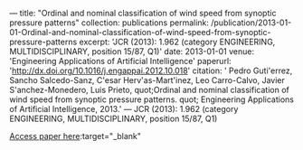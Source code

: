 —
title: "Ordinal and nominal classification of wind speed from synoptic pressure patterns"
collection: publications
permalink: /publication/2013-01-01-Ordinal-and-nominal-classification-of-wind-speed-from-synoptic-pressure-patterns
excerpt: 'JCR (2013): 1.962 (category ENGINEERING, MULTIDISCIPLINARY, position 15/87, Q1)'
date: 2013-01-01
venue: 'Engineering Applications of Artificial Intelligence'
paperurl: 'http://dx.doi.org/10.1016/j.engappai.2012.10.018'
citation: ' Pedro Guti&apos;errez,  Sancho Salcedo-Sanz,  C&apos;esar Herv&apos;as-Mart&apos;inez,  Leo Carro-Calvo,  Javier S&apos;anchez-Monedero,  Luis Prieto,    quot;Ordinal and nominal classification of wind speed from synoptic pressure patterns.   quot; Engineering Applications of Artificial Intelligence, 2013.'
—
JCR (2013): 1.962 (category ENGINEERING, MULTIDISCIPLINARY, position 15/87, Q1)

[Access paper here](http://dx.doi.org/10.1016/j.engappai.2012.10.018):target="_blank"
